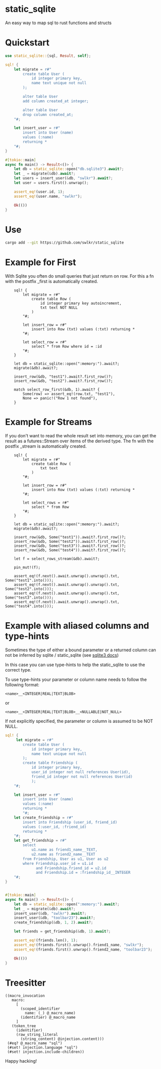 # static_sqlite

An easy way to map sql to rust functions and structs

# Quickstart

```rust
use static_sqlite::{sql, Result, self};

sql! {
    let migrate = r#"
        create table User (
            id integer primary key,
            name text unique not null
        );

        alter table User
        add column created_at integer;

        alter table User
        drop column created_at;
    "#;

    let insert_user = r#"
        insert into User (name)
        values (:name)
        returning *
    "#;
}

#[tokio::main]
async fn main() -> Result<()> {
    let db = static_sqlite::open("db.sqlite3").await?;
    let _ = migrate(&db).await?;
    let users = insert_user(&db, "swlkr").await?;
    let user = users.first().unwrap();

    assert_eq!(user.id, 1);
    assert_eq!(user.name, "swlkr");

    Ok(())
}
```

# Use

```sh
cargo add --git https://github.com/swlkr/static_sqlite
```


# Example for First

With Sqlite you often do small queries that just return on row. For this a fn with the postfix _first
is automatically created.

```
    sql! {
        let migrate = r#"
            create table Row (
                id integer primary key autoincrement,
                txt text NOT NULL
            )
        "#;

        let insert_row = r#"
            insert into Row (txt) values (:txt) returning *
        "#;

        let select_row = r#"
            select * from Row where id = :id
        "#;
    }

    let db = static_sqlite::open(":memory:").await?;
    migrate(&db).await?;

    insert_row(&db, "test1").await?.first_row()?;
    insert_row(&db, "test2").await?.first_row()?;

    match select_row_first(&db, 1).await? {
        Some(row) => assert_eq!(row.txt, "test1"),
        None => panic!("Row 1 not found"),
    }
```

# Example for Streams

If you don't want to read the whole result set into memory, you can get the result
as a futures::Stream over items of the derived type. The fn with the postfix _stream is automatically
created.

```
    sql! {
        let migrate = r#"
            create table Row (
                txt text
            )
        "#;

        let insert_row = r#"
            insert into Row (txt) values (:txt) returning *
        "#;

        let select_rows = r#"
            select * from Row
        "#;
    }

    let db = static_sqlite::open(":memory:").await?;
    migrate(&db).await?;

    insert_row(&db, Some("test1")).await?.first_row()?;
    insert_row(&db, Some("test2")).await?.first_row()?;
    insert_row(&db, Some("test3")).await?.first_row()?;
    insert_row(&db, Some("test4")).await?.first_row()?;

    let f = select_rows_stream(&db).await?;

    pin_mut!(f);

    assert_eq!(f.next().await.unwrap().unwrap().txt, Some("test1".into()));
    assert_eq!(f.next().await.unwrap().unwrap().txt, Some("test2".into()));
    assert_eq!(f.next().await.unwrap().unwrap().txt, Some("test3".into()));
    assert_eq!(f.next().await.unwrap().unwrap().txt, Some("test4".into()));

```

# Example with aliased columns and type-hints

Sometimes the type of either a bound parameter or a returned column can not be inferred by
sqlite / static_sqlite (see [sqlite3 docs](https://www.sqlite.org/c3ref/column_decltype.html))

In this case you can use type-hints to help the static_sqlite to use the correct type.

To use type-hints your parameter or column name needs to follow the following format:

```
<name>__<INTEGER|REAL|TEXT|BLOB>
```

or

```
<name>__<INTEGER|REAL|TEXT|BLOB>__<NULLABLE|NOT_NULL>
```

If not explicitly specified, the parameter or column is assumed to be NOT NULL.

```rust
sql! {
     let migrate = r#"
        create table User (
            id integer primary key,
            name text unique not null
        );
        create table Friendship (
            id integer primary key,
            user_id integer not null references User(id),
            friend_id integer not null references User(id)
            );
    "#;

    let insert_user = r#"
        insert into User (name)
        values (:name)
        returning *
        "#;
    let create_friendship = r#"
        insert into Friendship (user_id, friend_id)
        values (:user_id, :friend_id)
        returning *
    "#;
    let get_friendship = r#"
        select
            u1.name as friend1_name__TEXT,
            u2.name as friend2_name__TEXT
        from Friendship, User as u1, User as u2
        where Friendship.user_id = u1.id
              and Friendship.friend_id = u2.id
              and Friendship.id = :friendship_id__INTEGER
    "#;
}


#[tokio::main]
async fn main() -> Result<()> {
    let db = static_sqlite::open(":memory:").await?;
    let _ = migrate(&db).await?;
    insert_user(&db, "swlkr").await?;
    insert_user(&db, "toolbar23").await?;
    create_friendship(&db, 1, 2).await?;

    let friends = get_friendship(&db, 1).await?;

    assert_eq!(friends.len(), 1);
    assert_eq!(friends.first().unwrap().friend1_name, "swlkr");
    assert_eq!(friends.first().unwrap().friend2_name, "toolbar23");

    Ok(())
}
```



# Treesitter

```
((macro_invocation
   macro:
     [
       (scoped_identifier
         name: (_) @_macro_name)
       (identifier) @_macro_name
     ]
   (token_tree
     (identifier)
     (raw_string_literal
       (string_content) @injection.content)))
 (#eq? @_macro_name "sql")
 (#set! injection.language "sql")
 (#set! injection.include-children))
```

Happy hacking!
